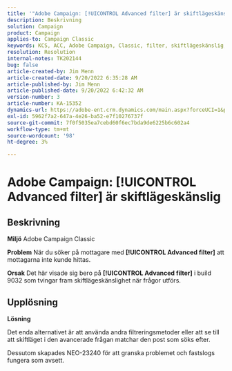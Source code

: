 ```yaml
---
title: '"Adobe Campaign: [!UICONTROL Advanced filter] är skiftlägeskänslig'''
description: Beskrivning
solution: Campaign
product: Campaign
applies-to: Campaign Classic
keywords: KCS, ACC, Adobe Campaign, Classic, filter, skiftlägeskänslig, skiftläge, NEO-23240
resolution: Resolution
internal-notes: TK202144
bug: false
article-created-by: Jim Menn
article-created-date: 9/20/2022 6:35:28 AM
article-published-by: Jim Menn
article-published-date: 9/20/2022 6:42:32 AM
version-number: 3
article-number: KA-15352
dynamics-url: https://adobe-ent.crm.dynamics.com/main.aspx?forceUCI=1&pagetype=entityrecord&etn=knowledgearticle&id=83173d65-ae38-ed11-9db1-0022480866ad
exl-id: 5962f7a2-647a-4e26-ba52-e7f10276737f
source-git-commit: 7f0f5035ea7cebd60f6ec7bda9de6225b6c602a4
workflow-type: tm+mt
source-wordcount: '98'
ht-degree: 3%

---
```


# Adobe Campaign: [!UICONTROL Advanced filter] är skiftlägeskänslig

## Beskrivning


<b>Miljö</b>
Adobe Campaign Classic

<b>Problem</b>
När du söker på mottagare med <b>[!UICONTROL Advanced filter]</b> att mottagarna inte kunde hittas.

<b>Orsak</b>
Det här visade sig bero på <b>[!UICONTROL Advanced filter]</b> i build 9032 som tvingar fram skiftlägeskänslighet när frågor utförs.


## Upplösning


<b>Lösning</b>

Det enda alternativet är att använda andra filtreringsmetoder eller att se till att skiftläget i den avancerade frågan matchar den post som söks efter.

Dessutom skapades NEO-23240 för att granska problemet och fastslogs fungera som avsett.
